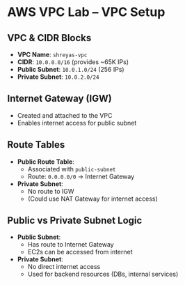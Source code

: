 # AWS VPC Lab – VPC Setup

## VPC & CIDR Blocks
- **VPC Name**: `shreyas-vpc`
- **CIDR**: `10.0.0.0/16` (provides ~65K IPs)
- **Public Subnet**: `10.0.1.0/24` (256 IPs)
- **Private Subnet**: `10.0.2.0/24`

## Internet Gateway (IGW)
- Created and attached to the VPC
- Enables internet access for public subnet

## Route Tables
- **Public Route Table**:
  - Associated with `public-subnet`
  - Route: `0.0.0.0/0` → Internet Gateway
- **Private Subnet**:
  - No route to IGW
  - (Could use NAT Gateway for internet access)

## Public vs Private Subnet Logic
- **Public Subnet**: 
  - Has route to Internet Gateway
  - EC2s can be accessed from internet
- **Private Subnet**: 
  - No direct internet access
  - Used for backend resources (DBs, internal services)
